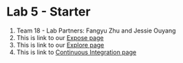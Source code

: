 # Lab 5 - Starter
1. Team 18 - Lab Partners:
Fangyu Zhu and Jessie Ouyang
2. This is link to our [Expose page]()
3. This is link to our [Explore page]()
4. This is link to [Continuous Integration page]()


